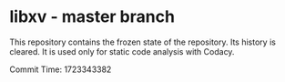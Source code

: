 # libxv - master branch

This repository contains the frozen state of the repository.
Its history is cleared. It is used only for static code
analysis with Codacy.

Commit Time: 1723343382